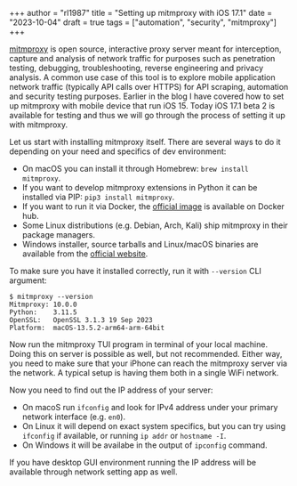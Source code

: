 +++
author = "rl1987"
title = "Setting up mitmproxy with iOS 17.1"
date = "2023-10-04"
draft = true
tags = ["automation", "security", "mitmproxy"]
+++

[mitmproxy](https://mitmproxy.org/) is open source, interactive proxy server
meant for interception, capture and analysis of network traffic for purposes such
as penetration testing, debugging, troubleshooting, reverse engineering and
privacy analysis. A common use case of this tool is to explore mobile application
network traffic (typically API calls over HTTPS) for API scraping, automation and
security testing purposes. Earlier in the blog I have covered how to set up 
mitmproxy with mobile device that run iOS 15. Today iOS 17.1 beta 2 is available
for testing and thus we will go through the process of setting it up with 
mitmproxy.

Let us start with installing mitmproxy itself. There are several ways to do
it depending on your need and specifics of dev environment:

* On macOS you can install it through Homebrew: `brew install mitmproxy`.
* If you want to develop mitmproxy extensions in Python it can be installed
via PIP: `pip3 install mitmproxy`. 
* If you want to run it via Docker, the [official image](https://hub.docker.com/r/mitmproxy/mitmproxy/)
is available on Docker hub.
* Some Linux distributions (e.g. Debian, Arch, Kali) ship mitmproxy in their
package managers.
* Windows installer, source tarballs and Linux/macOS binaries are available from 
the [official website](https://mitmproxy.org/).

To make sure you have it installed correctly, run it with `--version` CLI 
argument:

```
$ mitmproxy --version
Mitmproxy: 10.0.0
Python:    3.11.5
OpenSSL:   OpenSSL 3.1.3 19 Sep 2023
Platform:  macOS-13.5.2-arm64-arm-64bit
```

Now run the mitmproxy TUI program in terminal of your local machine. Doing this
on server is possible as well, but not recommended. Either way, you need to make
sure that your iPhone can reach the mitmproxy server via the network. A typical
setup is having them both in a single WiFi network.

Now you need to find out the IP address of your server:

* On macoS run `ifconfig` and look for IPv4 address under your primary network
interface (e.g. `en0`).
* On Linux it will depend on exact system specifics, but you can try using 
`ifconfig` if available, or running `ip addr` or `hostname -I`.
* On Windows it will be availabe in the output of `ipconfig` command.

If you have desktop GUI environment running the IP address will be available
through network setting app as well.

